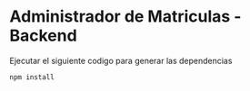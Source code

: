 # Administrador de Matriculas - Backend

Ejecutar el siguiente codigo para generar las dependencias
```
npm install
```
